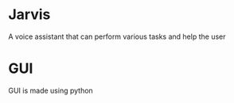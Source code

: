 # Jarvis
A voice assistant that can perform various tasks and help the user 

# GUI 
GUI is made using python 
